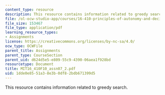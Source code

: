 ```yaml
---
content_type: resource
description: This resource contains information related to greedy search.
file: /ol-ocw-studio-app/courses/16-410-principles-of-autonomy-and-decision-making-fall-2010/1dde0e8551a38e3b0df82bdb671399d5_MIT16_410F10_assn07_2.pdf
file_size: 153467
file_type: application/pdf
learning_resource_types:
- Assignments
license: https://creativecommons.org/licenses/by-nc-sa/4.0/
ocw_type: OCWFile
parent_title: Assignments
parent_type: CourseSection
parent_uid: d624d5e5-e809-55c9-4390-06aea1f928bd
resourcetype: Document
title: MIT16_410F10_assn07_2.pdf
uid: 1dde0e85-51a3-8e3b-0df8-2bdb671399d5
---
```

This resource contains information related to greedy search.